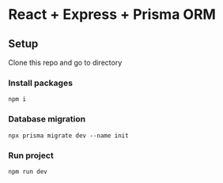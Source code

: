 # React + Express + Prisma ORM
## Setup
Clone this repo and go to directory

### Install packages
````
npm i
````

### Database migration
````
npx prisma migrate dev --name init
````

### Run project
````
npm run dev
````

###
